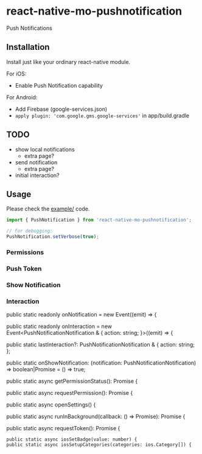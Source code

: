 # react-native-mo-pushnotification

Push Notifications

## Installation

Install just like your ordinary react-native module.

For iOS:
- Enable Push Notification capability

For Android:
- Add Firebase (google-services.json)
- `apply plugin: 'com.google.gms.google-services'` in app/build.gradle

## TODO
- show local notifications
  - extra page?
- send notification
  - extra page?
- initial interaction?

## Usage

Please check the [example/](example/) code.

```ts
import { PushNotification } from 'react-native-mo-pushnotification';

// for debugging:
PushNotification.setVerbose(true);
```

### Permissions

### Push Token

### Show Notification

### Interaction


public static readonly onNotification = new Event<PushNotificationNotification>((emit) => {

public static readonly onInteraction = new Event<PushNotificationNotification & { action: string; }>((emit) => {

public static lastInteraction?: PushNotificationNotification & { action: string; };

public static onShowNotification: (notification: PushNotificationNotification) => boolean|Promise<boolean> = () => true;

public static async getPermissionStatus(): Promise<PushNotificationPermissionStatus> {

public static async requestPermission(): Promise<PushNotificationPermissionStatus> {

public static async openSettings() {

public static async runInBackground<T>(callback: () => Promise<T>): Promise<T> {

  public static async requestToken(): Promise<PushNotificationToken> {

    public static async iosSetBadge(value: number) {
    public static async iosSetupCategories(categories: ios.Category[]) {
